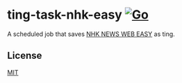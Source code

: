 # ting-task-nhk-easy [![Go](https://github.com/ting-app/ting-task-nhk-easy/actions/workflows/build.yml/badge.svg?branch=main)](https://github.com/ting-app/ting-task-nhk-easy/actions/workflows/build.yml)
A scheduled job that saves [NHK NEWS WEB EASY](https://www3.nhk.or.jp/news/easy/) as ting.

## License
[MIT](LICENSE)
